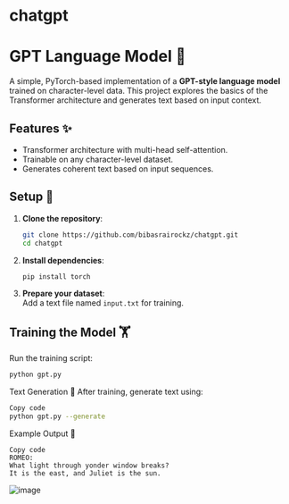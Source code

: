 # chatgpt  

# GPT Language Model 🚀

A simple, PyTorch-based implementation of a **GPT-style language model** trained on character-level data. This project explores the basics of the Transformer architecture and generates text based on input context.

## Features ✨
- Transformer architecture with multi-head self-attention.
- Trainable on any character-level dataset.
- Generates coherent text based on input sequences.

## Setup 🔧

1. **Clone the repository**:
    ```bash
    git clone https://github.com/bibasrairockz/chatgpt.git
    cd chatgpt
    ```

2. **Install dependencies**:
    ```bash
    pip install torch
    ```

3. **Prepare your dataset**:  
    Add a text file named `input.txt` for training.

## Training the Model 🏋️

Run the training script:
```bash
python gpt.py
```
Text Generation 📝
After training, generate text using:

```bash
Copy code
python gpt.py --generate
```

Example Output 🌟
```vbnet
Copy code
ROMEO:
What light through yonder window breaks?
It is the east, and Juliet is the sun.
```

![image](https://github.com/user-attachments/assets/ac4ca37c-4f4a-4e51-80ed-137d2ed0013d)  

  

